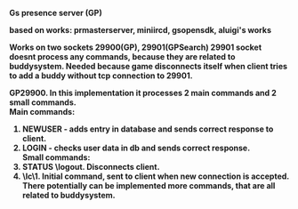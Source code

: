 <strong>Gs presence server (GP)

<strong>based on works: prmasterserver, miniircd, gsopensdk, aluigi's works

Works on two sockets 29900(GP), 29901(GPSearch)
29901 socket doesnt process any commands, because they are related to buddysystem. Needed because game disconnects itself
when client tries to add a buddy without tcp connection to 29901.

<strong>GP29900. In this implementation it processes 2 main commands and 2 small commands.<br>
<strong>Main commands:<br>
1. NEWUSER - adds entry in database and sends correct response to client.<br>
2. LOGIN - checks user data in db and sends correct response.<br>
<strong>Small commands:<br>
1. STATUS \logout\. Disconnects client.<br>
2. \lc\1. Initial command, sent to client when new connection is accepted.<br>
There potentially can be implemented more commands, that are all related to buddysystem.<br>
